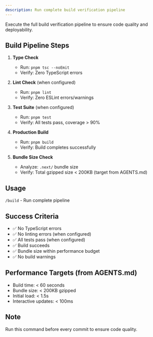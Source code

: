 ```yaml
---
description: Run complete build verification pipeline
---
```


Execute the full build verification pipeline to ensure code quality and deployability.

## Build Pipeline Steps

1. **Type Check**
   - Run: `pnpm tsc --noEmit`
   - Verify: Zero TypeScript errors

2. **Lint Check** (when configured)
   - Run: `pnpm lint`
   - Verify: Zero ESLint errors/warnings

3. **Test Suite** (when configured)
   - Run: `pnpm test`
   - Verify: All tests pass, coverage > 90%

4. **Production Build**
   - Run: `pnpm build`
   - Verify: Build completes successfully

5. **Bundle Size Check**
   - Analyze: `.next/` bundle size
   - Verify: Total gzipped size < 200KB (target from AGENTS.md)

## Usage

`/build` - Run complete pipeline

## Success Criteria

- ✅ No TypeScript errors
- ✅ No linting errors (when configured)
- ✅ All tests pass (when configured)
- ✅ Build succeeds
- ✅ Bundle size within performance budget
- ✅ No build warnings

## Performance Targets (from AGENTS.md)

- Build time: < 60 seconds
- Bundle size: < 200KB gzipped
- Initial load: < 1.5s
- Interactive updates: < 100ms

## Note

Run this command before every commit to ensure code quality.
